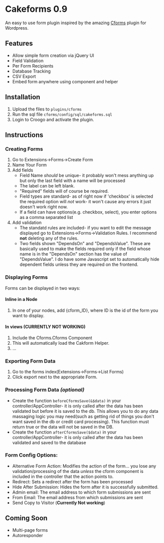 Cakeforms 0.9
=============
An easy to use form plugin inspired by the amazing [Cforms] plugin for Wordpress.

[cforms]: http://www.deliciousdays.com/cforms-plugin/

Features
-----------
* Allow simple form creation via jQuery UI
* Field Validation
* Per Form Recipients
* Database Tracking
* CSV Export
* Embed form anywhere using component and helper

Installation
-----------
1. Upload the files to `plugins/cforms`
2. Run the sql file `cforms/config/sql/cakeforms.sql`
3. Login to Croogo and activate the plugin.

Instructions
-----------

### Creating Forms ###
1. Go to Extensions->Forms->Create Form
2. Name Your Form
3. Add fields
    * Field Name _should_ be unique- it probably won't mess anything up but only the last field with a name will be processed
    * The label can be left blank.
    * "Required" fields will of course be required.
    * Field types are standard- as of right now if 'checkbox' is selected the required option will _not_ work- it won't cause any errors it just doesn't work right now.
    * If a field can have options(e.g. checkbox, select), you enter options as a comma separated list
4. Add validation
    * The standatd rules are included- if you want to edit the message displayed go to Extensions->Forms->Validation Rules. I recommend **not** deleting any of the rules.
    * Two fields shown "DependsOn" and "DependsValue". These are basically used to make the fields required only if the field whose name is in the "DependsOn" section has the value of "DependsValue". I do have some Javascript set to automatically hide dependent fields unless they are required on the frontend.

### Displaying Forms ###
Forms can be displayed in two ways:

#### Inline in a Node ####
1. In one of your nodes, add {cform_ID}, where ID is the id of the form you want to display.

#### In views (CURRENTLY NOT WORKING) ####
1. Include the Cforms.Cforms Component
2. This will automatically load the Cakform Helper.
3. ...

### Exporting Form Data ###
1. Go to the forms index(Extensions->Forms->List Forms)
2. Click export next to the appropriate Form.


### Processing Form Data _(optional)_ ###
* Create the function `beforeCformsSave(&$data)` in your controller/AppController- it is only called after the data has been validated but before
it is saved to the db. This allows you to do any data massaging logic you may need(such as getting rid of things you don't want saved in the db or credit card processing).
This function must return true or the data will not be saved in the DB.
* Create the function `afterCformsSave($data)` in your controller/AppController- it is only called after the data has been validated and
saved to the database

### Form Config Options: ###
* Alternative Form Action: Modifies the action of the form... you lose any validation/processing of the data _unless_ the cform
component is included in the controller that the action points to.
* Redirect: Sets a redirect after the form has been processed
* Hide After Submission: Hides the form after it is successfully submitted.
* Admin email: The email address to which form submissions are sent
* From Email: The email address from which submissions are sent
* Send Copy to Visitor (**Currently Not working**)

Coming Soon
-----------
* Multi-page forms
* Autoresponder
